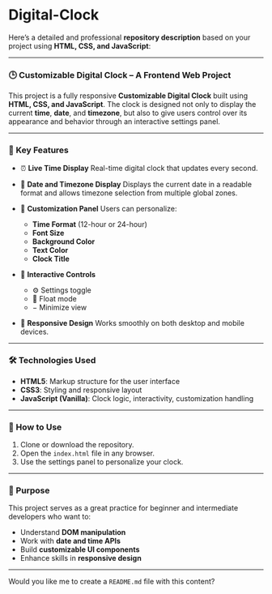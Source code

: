 # Digital-Clock
Here’s a detailed and professional **repository description** based on your project using **HTML, CSS, and JavaScript**:

---

### 🕒 Customizable Digital Clock – A Frontend Web Project

This project is a fully responsive **Customizable Digital Clock** built using **HTML, CSS, and JavaScript**. The clock is designed not only to display the current **time**, **date**, and **timezone**, but also to give users control over its appearance and behavior through an interactive settings panel.

---

### 🌟 Key Features

* ⏰ **Live Time Display**
  Real-time digital clock that updates every second.

* 📅 **Date and Timezone Display**
  Displays the current date in a readable format and allows timezone selection from multiple global zones.

* 🎨 **Customization Panel**
  Users can personalize:

  * **Time Format** (12-hour or 24-hour)
  * **Font Size**
  * **Background Color**
  * **Text Color**
  * **Clock Title**

* 🔧 **Interactive Controls**

  * ⚙️ Settings toggle
  * 📌 Float mode
  * − Minimize view

* 📱 **Responsive Design**
  Works smoothly on both desktop and mobile devices.

---

### 🛠️ Technologies Used

* **HTML5**: Markup structure for the user interface
* **CSS3**: Styling and responsive layout
* **JavaScript (Vanilla)**: Clock logic, interactivity, customization handling

---

### 🚀 How to Use

1. Clone or download the repository.
2. Open the `index.html` file in any browser.
3. Use the settings panel to personalize your clock.

---

### 🎯 Purpose

This project serves as a great practice for beginner and intermediate developers who want to:

* Understand **DOM manipulation**
* Work with **date and time APIs**
* Build **customizable UI components**
* Enhance skills in **responsive design**

---

Would you like me to create a `README.md` file with this content?

